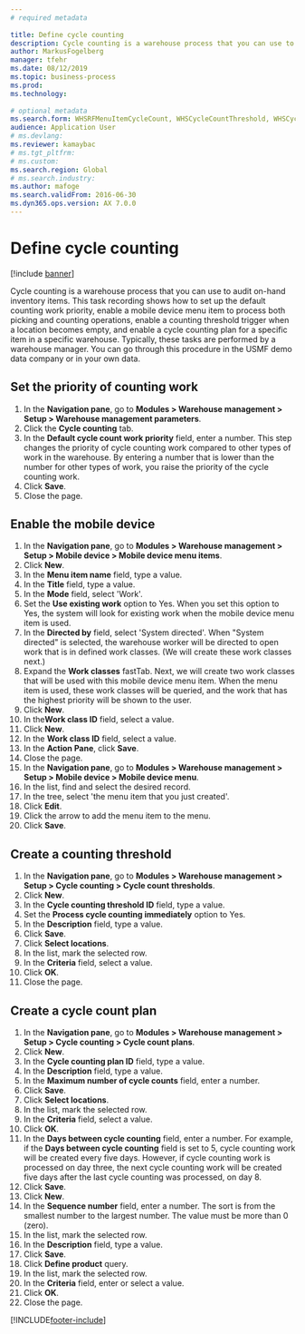 ```yaml
--- 
# required metadata 
 
title: Define cycle counting 
description: Cycle counting is a warehouse process that you can use to audit on-hand inventory items. 
author: MarkusFogelberg
manager: tfehr 
ms.date: 08/12/2019
ms.topic: business-process 
ms.prod:  
ms.technology:  
 
# optional metadata 
ms.search.form: WHSRFMenuItemCycleCount, WHSCycleCountThreshold, WHSCycleCountPlan, WHSCycleCountPlanListPage, WHSParameters, WHSRFMenu, WHSRFMenuItem
audience: Application User 
# ms.devlang:  
ms.reviewer: kamaybac
# ms.tgt_pltfrm:  
# ms.custom:  
ms.search.region: Global
# ms.search.industry: 
ms.author: mafoge
ms.search.validFrom: 2016-06-30 
ms.dyn365.ops.version: AX 7.0.0 
---
```

# Define cycle counting 

[!include [banner](../../includes/banner.md)]

Cycle counting is a warehouse process that you can use to audit on-hand inventory items. This task recording shows how to set up the default counting work priority, enable a mobile device menu item to process both picking and counting operations, enable a counting threshold trigger when a location becomes empty, and enable a cycle counting plan for a specific item in a specific warehouse. Typically, these tasks are performed by a warehouse manager. You can go through this procedure in the USMF demo data company or in your own data.


## Set the priority of counting work
1. In the **Navigation pane**, go to **Modules > Warehouse management > Setup > Warehouse management parameters**.
2. Click the **Cycle counting** tab.
3. In the **Default cycle count work priority** field, enter a number. This step changes the priority of cycle counting work compared to other types of work in the warehouse. By entering a number that is lower than the number for other types of work, you raise the priority of the cycle counting work.  
4. Click **Save**.
5. Close the page.

## Enable the mobile device
1. In the **Navigation pane**, go to **Modules > Warehouse management > Setup > Mobile device > Mobile device menu items**.
2. Click **New**.
3. In the **Menu item name** field, type a value.
4. In the **Title** field, type a value.
5. In the **Mode** field, select 'Work'.
6. Set the **Use existing work** option to Yes. When you set this option to Yes, the system will look for existing work when the mobile device menu item is used.  
7. In the **Directed by** field, select 'System directed'. When "System directed" is selected, the warehouse worker will be directed to open work that is in defined work classes. (We will create these work classes next.)  
8. Expand the **Work classes** fastTab. Next, we will create two work classes that will be used with this mobile device menu item. When the menu item is used, these work classes will be queried, and the work that has the highest priority will be shown to the user.  
9. Click **New**.
10. In the**Work class ID** field, select a value.
11. Click **New**.
12. In the **Work class ID** field, select a value.
13. In the **Action Pane**, click **Save**.
14. Close the page.
15. In the **Navigation pane**, go to **Modules > Warehouse management > Setup > Mobile device > Mobile device menu**.
16. In the list, find and select the desired record.
17. In the tree, select 'the menu item that you just created'.
18. Click **Edit**.
19. Click the arrow to add the menu item to the menu.
20. Click **Save**.

## Create a counting threshold
1. In the **Navigation pane**, go to **Modules > Warehouse management > Setup > Cycle counting > Cycle count thresholds**.
2. Click **New**.
3. In the **Cycle counting threshold ID** field, type a value.
4. Set the **Process cycle counting immediately** option to Yes.
5. In the **Description** field, type a value.
6. Click **Save**.
7. Click **Select locations**.
8. In the list, mark the selected row.
9. In the **Criteria** field, select a value.
10. Click **OK**.
11. Close the page.

## Create a cycle count plan
1. In the **Navigation pane**, go to **Modules > Warehouse management > Setup > Cycle counting > Cycle count plans**.
2. Click **New**.
3. In the **Cycle counting plan ID** field, type a value.
4. In the **Description** field, type a value.
5. In the **Maximum number of cycle counts** field, enter a number.
6. Click **Save**.
7. Click **Select locations**.
8. In the list, mark the selected row.
9. In the **Criteria** field, select a value.
10. Click **OK**.
11. In the **Days between cycle counting** field, enter a number. For example, if the **Days between cycle counting** field is set to 5, cycle counting work will be created every five days. However, if cycle counting work is processed on day three, the next cycle counting work will be created five days after the last cycle counting was processed, on day 8.  
12. Click **Save**.
13. Click **New**.
14. In the **Sequence number** field, enter a number. The sort is from the smallest number to the largest number. The value must be more than 0 (zero).  
15. In the list, mark the selected row.
16. In the **Description** field, type a value.
17. Click **Save**.
18. Click **Define product** query.
19. In the list, mark the selected row.
20. In the **Criteria** field, enter or select a value.
21. Click **OK**.
22. Close the page.



[!INCLUDE[footer-include](../../../includes/footer-banner.md)]